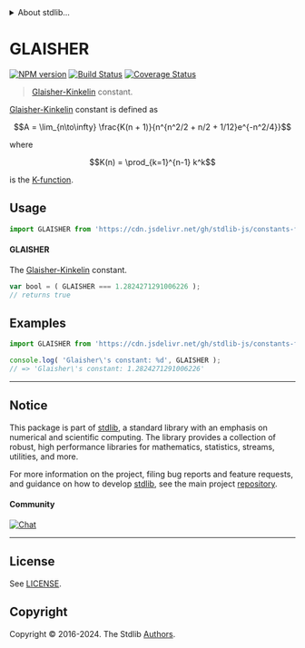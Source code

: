 <!--

@license Apache-2.0

Copyright (c) 2018 The Stdlib Authors.

Licensed under the Apache License, Version 2.0 (the "License");
you may not use this file except in compliance with the License.
You may obtain a copy of the License at

   http://www.apache.org/licenses/LICENSE-2.0

Unless required by applicable law or agreed to in writing, software
distributed under the License is distributed on an "AS IS" BASIS,
WITHOUT WARRANTIES OR CONDITIONS OF ANY KIND, either express or implied.
See the License for the specific language governing permissions and
limitations under the License.

-->


<details>
  <summary>
    About stdlib...
  </summary>
  <p>We believe in a future in which the web is a preferred environment for numerical computation. To help realize this future, we've built stdlib. stdlib is a standard library, with an emphasis on numerical and scientific computation, written in JavaScript (and C) for execution in browsers and in Node.js.</p>
  <p>The library is fully decomposable, being architected in such a way that you can swap out and mix and match APIs and functionality to cater to your exact preferences and use cases.</p>
  <p>When you use stdlib, you can be absolutely certain that you are using the most thorough, rigorous, well-written, studied, documented, tested, measured, and high-quality code out there.</p>
  <p>To join us in bringing numerical computing to the web, get started by checking us out on <a href="https://github.com/stdlib-js/stdlib">GitHub</a>, and please consider <a href="https://opencollective.com/stdlib">financially supporting stdlib</a>. We greatly appreciate your continued support!</p>
</details>

# GLAISHER

[![NPM version][npm-image]][npm-url] [![Build Status][test-image]][test-url] [![Coverage Status][coverage-image]][coverage-url] <!-- [![dependencies][dependencies-image]][dependencies-url] -->

> [Glaisher-Kinkelin][glaisher-constant] constant.

<section class="intro">

[Glaisher-Kinkelin][glaisher-constant] constant is defined as

<!-- <equation class="equation" label="eq:glaisher_kinkelin_constant" align="center" raw="A = \lim_{n\to\infty} \frac{K(n + 1)}{n^{n^2/2 + n/2 + 1/12}e^{-n^2/4}}" alt="Glaisher-Kinkelin constant"> -->

```math
A = \lim_{n\to\infty} \frac{K(n + 1)}{n^{n^2/2 + n/2 + 1/12}e^{-n^2/4}}
```

<!-- <div class="equation" align="center" data-raw-text="A = \lim_{n\to\infty} \frac{K(n + 1)}{n^{n^2/2 + n/2 + 1/12}e^{-n^2/4}}" data-equation="eq:glaisher_kinkelin_constant">
    <img src="https://cdn.jsdelivr.net/gh/stdlib-js/stdlib@6e1cf583c4854b3d982f22f361f53a30c9f552dc/lib/node_modules/@stdlib/constants/float64/glaisher-kinkelin/docs/img/equation_glaisher_kinkelin_constant.svg" alt="Glaisher-Kinkelin constant">
    <br>
</div> -->

<!-- </equation> -->

where

<!-- <equation class="equation" label="eq:k_function" align="center" raw="K(n) = \prod_{k=1}^{n-1} k^k" alt="K-function"> -->

```math
K(n) = \prod_{k=1}^{n-1} k^k
```

<!-- <div class="equation" align="center" data-raw-text="K(n) = \prod_{k=1}^{n-1} k^k" data-equation="eq:k_function">
    <img src="https://cdn.jsdelivr.net/gh/stdlib-js/stdlib@6e1cf583c4854b3d982f22f361f53a30c9f552dc/lib/node_modules/@stdlib/constants/float64/glaisher-kinkelin/docs/img/equation_k_function.svg" alt="K-function">
    <br>
</div> -->

<!-- </equation> -->

is the [K-function][k-function].

</section>

<!-- /.intro -->



<section class="usage">

## Usage

```javascript
import GLAISHER from 'https://cdn.jsdelivr.net/gh/stdlib-js/constants-float64-glaisher-kinkelin@v0.2.2-deno/mod.js';
```

#### GLAISHER

The [Glaisher-Kinkelin][glaisher-constant] constant.

```javascript
var bool = ( GLAISHER === 1.2824271291006226 );
// returns true
```

</section>

<!-- /.usage -->

<section class="examples">

## Examples

<!-- TODO: better example -->

<!-- eslint no-undef: "error" -->

```javascript
import GLAISHER from 'https://cdn.jsdelivr.net/gh/stdlib-js/constants-float64-glaisher-kinkelin@v0.2.2-deno/mod.js';

console.log( 'Glaisher\'s constant: %d', GLAISHER );
// => 'Glaisher\'s constant: 1.2824271291006226'
```

</section>

<!-- /.examples -->

<!-- C interface documentation. -->



<!-- Section for related `stdlib` packages. Do not manually edit this section, as it is automatically populated. -->

<section class="related">

</section>

<!-- /.related -->

<!-- Section for all links. Make sure to keep an empty line after the `section` element and another before the `/section` close. -->


<section class="main-repo" >

* * *

## Notice

This package is part of [stdlib][stdlib], a standard library with an emphasis on numerical and scientific computing. The library provides a collection of robust, high performance libraries for mathematics, statistics, streams, utilities, and more.

For more information on the project, filing bug reports and feature requests, and guidance on how to develop [stdlib][stdlib], see the main project [repository][stdlib].

#### Community

[![Chat][chat-image]][chat-url]

---

## License

See [LICENSE][stdlib-license].


## Copyright

Copyright &copy; 2016-2024. The Stdlib [Authors][stdlib-authors].

</section>

<!-- /.stdlib -->

<!-- Section for all links. Make sure to keep an empty line after the `section` element and another before the `/section` close. -->

<section class="links">

[npm-image]: http://img.shields.io/npm/v/@stdlib/constants-float64-glaisher-kinkelin.svg
[npm-url]: https://npmjs.org/package/@stdlib/constants-float64-glaisher-kinkelin

[test-image]: https://github.com/stdlib-js/constants-float64-glaisher-kinkelin/actions/workflows/test.yml/badge.svg?branch=v0.2.2
[test-url]: https://github.com/stdlib-js/constants-float64-glaisher-kinkelin/actions/workflows/test.yml?query=branch:v0.2.2

[coverage-image]: https://img.shields.io/codecov/c/github/stdlib-js/constants-float64-glaisher-kinkelin/main.svg
[coverage-url]: https://codecov.io/github/stdlib-js/constants-float64-glaisher-kinkelin?branch=main

<!--

[dependencies-image]: https://img.shields.io/david/stdlib-js/constants-float64-glaisher-kinkelin.svg
[dependencies-url]: https://david-dm.org/stdlib-js/constants-float64-glaisher-kinkelin/main

-->

[chat-image]: https://img.shields.io/gitter/room/stdlib-js/stdlib.svg
[chat-url]: https://app.gitter.im/#/room/#stdlib-js_stdlib:gitter.im

[stdlib]: https://github.com/stdlib-js/stdlib

[stdlib-authors]: https://github.com/stdlib-js/stdlib/graphs/contributors

[umd]: https://github.com/umdjs/umd
[es-module]: https://developer.mozilla.org/en-US/docs/Web/JavaScript/Guide/Modules

[deno-url]: https://github.com/stdlib-js/constants-float64-glaisher-kinkelin/tree/deno
[deno-readme]: https://github.com/stdlib-js/constants-float64-glaisher-kinkelin/blob/deno/README.md
[umd-url]: https://github.com/stdlib-js/constants-float64-glaisher-kinkelin/tree/umd
[umd-readme]: https://github.com/stdlib-js/constants-float64-glaisher-kinkelin/blob/umd/README.md
[esm-url]: https://github.com/stdlib-js/constants-float64-glaisher-kinkelin/tree/esm
[esm-readme]: https://github.com/stdlib-js/constants-float64-glaisher-kinkelin/blob/esm/README.md
[branches-url]: https://github.com/stdlib-js/constants-float64-glaisher-kinkelin/blob/main/branches.md

[stdlib-license]: https://raw.githubusercontent.com/stdlib-js/constants-float64-glaisher-kinkelin/main/LICENSE

[glaisher-constant]: https://en.wikipedia.org/wiki/Glaisher%E2%80%93Kinkelin_constant

[k-function]: https://en.wikipedia.org/wiki/K-function

</section>

<!-- /.links -->

